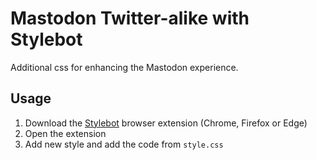 # Mastodon Twitter-alike with Stylebot
Additional css for enhancing the Mastodon experience.

## Usage
1. Download the [Stylebot](https://github.com/ankit/stylebot) browser extension (Chrome, Firefox or Edge)
2. Open the extension
3. Add new style and add the code from `style.css`
